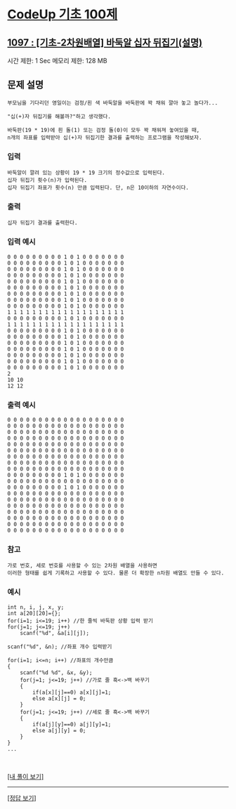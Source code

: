 # [CodeUp 기초 100제](https://codeup.kr/problem.php)

## [1097 : [기초-2차원배열] 바둑알 십자 뒤집기(설명)](https://codeup.kr/problem.php?id=1097)

시간 제한: 1 Sec 메모리 제한: 128 MB

## 문제 설명

    부모님을 기다리던 영일이는 검정/흰 색 바둑알을 바둑판에 꽉 채워 깔아 놓고 놀다가...

    "십(+)자 뒤집기를 해볼까?"하고 생각했다.

    바둑판(19 * 19)에 흰 돌(1) 또는 검정 돌(0)이 모두 꽉 채워져 놓여있을 때,
    n개의 좌표를 입력받아 십(+)자 뒤집기한 결과를 출력하는 프로그램을 작성해보자.

### 입력

    바둑알이 깔려 있는 상황이 19 * 19 크기의 정수값으로 입력된다.
    십자 뒤집기 횟수(n)가 입력된다.
    십자 뒤집기 좌표가 횟수(n) 만큼 입력된다. 단, n은 10이하의 자연수이다.

### 출력

    십자 뒤집기 결과를 출력한다.

### 입력 예시

    0 0 0 0 0 0 0 0 0 1 0 1 0 0 0 0 0 0 0
    0 0 0 0 0 0 0 0 0 1 0 1 0 0 0 0 0 0 0
    0 0 0 0 0 0 0 0 0 1 0 1 0 0 0 0 0 0 0
    0 0 0 0 0 0 0 0 0 1 0 1 0 0 0 0 0 0 0
    0 0 0 0 0 0 0 0 0 1 0 1 0 0 0 0 0 0 0
    0 0 0 0 0 0 0 0 0 1 0 1 0 0 0 0 0 0 0
    0 0 0 0 0 0 0 0 0 1 0 1 0 0 0 0 0 0 0
    0 0 0 0 0 0 0 0 0 1 0 1 0 0 0 0 0 0 0
    0 0 0 0 0 0 0 0 0 1 0 1 0 0 0 0 0 0 0
    1 1 1 1 1 1 1 1 1 1 1 1 1 1 1 1 1 1 1
    0 0 0 0 0 0 0 0 0 1 0 1 0 0 0 0 0 0 0
    1 1 1 1 1 1 1 1 1 1 1 1 1 1 1 1 1 1 1
    0 0 0 0 0 0 0 0 0 1 0 1 0 0 0 0 0 0 0
    0 0 0 0 0 0 0 0 0 1 0 1 0 0 0 0 0 0 0
    0 0 0 0 0 0 0 0 0 1 0 1 0 0 0 0 0 0 0
    0 0 0 0 0 0 0 0 0 1 0 1 0 0 0 0 0 0 0
    0 0 0 0 0 0 0 0 0 1 0 1 0 0 0 0 0 0 0
    0 0 0 0 0 0 0 0 0 1 0 1 0 0 0 0 0 0 0
    0 0 0 0 0 0 0 0 0 1 0 1 0 0 0 0 0 0 0
    2
    10 10
    12 12

### 출력 예시

    0 0 0 0 0 0 0 0 0 0 0 0 0 0 0 0 0 0 0
    0 0 0 0 0 0 0 0 0 0 0 0 0 0 0 0 0 0 0
    0 0 0 0 0 0 0 0 0 0 0 0 0 0 0 0 0 0 0
    0 0 0 0 0 0 0 0 0 0 0 0 0 0 0 0 0 0 0
    0 0 0 0 0 0 0 0 0 0 0 0 0 0 0 0 0 0 0
    0 0 0 0 0 0 0 0 0 0 0 0 0 0 0 0 0 0 0
    0 0 0 0 0 0 0 0 0 0 0 0 0 0 0 0 0 0 0
    0 0 0 0 0 0 0 0 0 0 0 0 0 0 0 0 0 0 0
    0 0 0 0 0 0 0 0 0 0 0 0 0 0 0 0 0 0 0
    0 0 0 0 0 0 0 0 0 1 0 1 0 0 0 0 0 0 0
    0 0 0 0 0 0 0 0 0 0 0 0 0 0 0 0 0 0 0
    0 0 0 0 0 0 0 0 0 1 0 1 0 0 0 0 0 0 0
    0 0 0 0 0 0 0 0 0 0 0 0 0 0 0 0 0 0 0
    0 0 0 0 0 0 0 0 0 0 0 0 0 0 0 0 0 0 0
    0 0 0 0 0 0 0 0 0 0 0 0 0 0 0 0 0 0 0
    0 0 0 0 0 0 0 0 0 0 0 0 0 0 0 0 0 0 0
    0 0 0 0 0 0 0 0 0 0 0 0 0 0 0 0 0 0 0
    0 0 0 0 0 0 0 0 0 0 0 0 0 0 0 0 0 0 0
    0 0 0 0 0 0 0 0 0 0 0 0 0 0 0 0 0 0 0

### 참고

    가로 번호, 세로 번호를 사용할 수 있는 2차원 배열을 사용하면
    이러한 형태를 쉽게 기록하고 사용할 수 있다. 물론 더 확장한 n차원 배열도 만들 수 있다.

### 예시

    int n, i, j, x, y;
    int a[20][20]={};
    for(i=1; i<=19; i++) //한 줄씩 바둑판 상황 입력 받기
    for(j=1; j<=19; j++)
        scanf("%d", &a[i][j]);

    scanf("%d", &n); //좌표 개수 입력받기

    for(i=1; i<=n; i++) //좌표의 개수만큼
    {
        scanf("%d %d", &x, &y);
        for(j=1; j<=19; j++) //가로 줄 흑<->백 바꾸기
        {
            if(a[x][j]==0) a[x][j]=1;
            else a[x][j] = 0;
        }
        for(j=1; j<=19; j++) //세로 줄 흑<->백 바꾸기
        {
            if(a[j][y]==0) a[j][y]=1;
            else a[j][y] = 0;
        }
    }
    ...

</br>

[[내 풀이 보기]](https://github.com/flexboni/code_up/blob/master/1097/myCode.cpp)

---

[[정답 보기]](https://codeup.kr/showsource.php?id=425123)